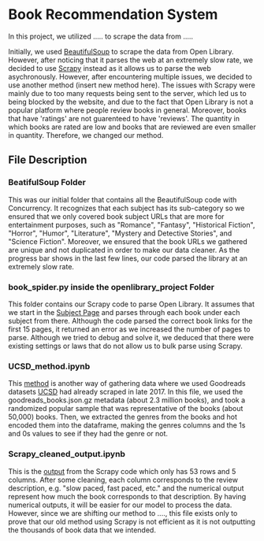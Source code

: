 # Book Recommendation System

In this project, we utilized ..... to scrape the data from .....

Initially, we used [BeautifulSoup](https://github.com/maureenwidjaja/PIC16B-Group-Project/tree/main/BeautifulSoup) to scrape the data from Open Library. However, after noticing that it parses the web at an extremely slow rate, we decided to use [Scrapy](https://github.com/maureenwidjaja/PIC16B-Group-Project/tree/78391161c60e94ca5244c0a87bc584f422f1fd29/openlibrary_project) instead as it allows us to parse the web asychronously. However, after encountering multiple issues, we decided to use another method (insert new method here). The issues with Scrapy were mainly due to too many requests being sent to the server, which led us to being blocked by the website, and due to the fact that Open Library is not a popular platform where people review books in general. Moreover, books that have 'ratings' are not guarenteed to have 'reviews'. The quantity in which books are rated are low and books that are reviewed are even smaller in quantity. Therefore, we changed our method.

## File Description

### BeatifulSoup Folder

This was our initial folder that contains all the BeautifulSoup code with Concurrency. It recognizes that each subject has its sub-category so we ensured that we only covered book subject URLs that are more for entertainment purposes, such as "Romance", "Fantasy", "Historical Fiction", "Horror", "Humor", "Literature", "Mystery and Detective Stories", and "Science Fiction". Moreover, we ensured that the book URLs we gathered are unique and not duplicated in order to make our data cleaner. As the progress bar shows in the last few lines, our code parsed the library at an extremely slow rate.

### book_spider.py inside the openlibrary_project Folder

This folder contains our Scrapy code to parse Open Library. It assumes that we start in the [Subject Page](https://openlibrary.org/subjects) and parses through each book under each subject from there. Although the code parsed the correct book links for the first 15 pages, it returned an error as we increased the number of pages to parse. Although we tried to debug and solve it, we deduced that there were existing settings or laws that do not allow us to bulk parse using Scrapy.

### UCSD_method.ipynb

This [method](https://github.com/maureenwidjaja/PIC16B-Group-Project/blob/main/UCSD_method.ipynb) is another way of gathering data where we used Goodreads datasets [UCSD](https://cseweb.ucsd.edu/~jmcauley/datasets/goodreads.html) had already scraped in late 2017. In this file, we used the goodreads_books.json.gz metadata (about 2.3 million books), and took a randomized popular sample that was representative of the books (about 50,000) books. Then, we extracted the genres from the books and  hot encoded them into the dataframe, making the genres columns and the 1s and 0s values to see if they had the genre or not.

### Scrapy_cleaned_output.ipynb

This is the [output](https://github.com/maureenwidjaja/PIC16B-Group-Project/blob/main/Scrapy_cleaned_output.ipynb) from the Scrapy code which only has 53 rows and 5 columns. After some cleaning, each column corresponds to the review description, e.g. "slow paced, fast paced, etc." and the numerical output represent how much the book corresponds to that description. By having numerical outputs, it will be easier for our model to process the data. However, since we are shifting our method to ...., this file exists only to prove that our old method using Scrapy is not efficient as it is not outputting the thousands of book data that we intended.

